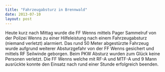 ```yaml
---
title: "Fahrzeugabsturz in Brennwald"
date: 2013-07-10
layout: post
---
```


Heute kurz nach Mittag wurde die FF Wenns mittels Pager Sammelruf von der Polizei Wenns zu einer Hilfeleistung nach einem Fahrzeugabsturz (niemand verletzt) alarmiert. Das rund 50 Meter abgestürzte Fahrzeug wurde aufgrund weiterer Absturzgefahr von der FF Wenns gesichert und mittels RF Seilwinde geborgen. Beim PKW Absturz wurden zum Glück keine  Personen verletzt. Die FF Wenns welche mit RF-A und MTF-A und 9 Mann ausrückte konnte den Einsatz nach rund einer Stunde erfolgreich beenden.